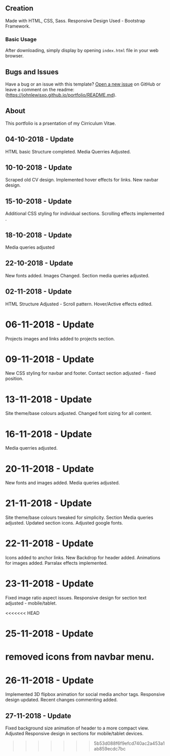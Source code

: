 
## Creation

Made with HTML, CSS, Sass.
Responsive Design Used - Bootstrap Framework.

### Basic Usage

After downloading, simply display by opening `index.html` file in your web browser.


## Bugs and Issues

Have a bug or an issue with this template? 
[Open a new issue](https://johnlewisxo.github.io/portfolio/) on GitHub or leave a comment on the readme:(https://johnlewisxo.github.io/portfolio/README.md).

## About

This portfolio is a prsentation of my Cirriculum Vitae.

## 04-10-2018 - Update

HTML basic Structure completed.
Media Querries Adjusted.

## 10-10-2018 - Update

Scraped old CV design.
Implemented hover effects for links.
New navbar design.

## 15-10-2018 - Update

Additional CSS styling for individual sections.
Scrolling effects implemented .

## 18-10-2018 - Update

Media queries adjusted

## 22-10-2018 - Update

New fonts added.
Images Changed.
Section media queries adjusted.

## 02-11-2018 - Update

HTML Structure Adjusted - Scroll pattern.
Hover/Active effects edited.

# 06-11-2018 - Update

Projects images and links added to projects section.

# 09-11-2018 - Update

New CSS styling for navbar and footer.
Contact section adjusted - fixed position.

# 13-11-2018 - Update

Site theme/base colours adjusted.
Changed font sizing for all content.

# 16-11-2018 - Update

Media querries adjusted.

# 20-11-2018 - Update

New fonts and images added.
Media queries adjusted.

# 21-11-2018 - Update

Site theme/base colours tweaked for simplicity.
Section Media queries adjusted.
Updated section icons.
Adjusted google fonts.

# 22-11-2018 - Update

Icons added to anchor links.
New Backdrop for header added.
Animations for images added.
Parralax effects implemented.

# 23-11-2018 - Update

Fixed image ratio aspect issues.
Responsive design for section text adjusted - mobile/tablet.

<<<<<<< HEAD
# 25-11-2018 - Update

removed icons from navbar menu.
=======
# 26-11-2018 - Update

Implemented 3D flipbox animation for social media anchor tags.
Responsive design updated.
Recent changes commenting added.

## 27-11-2018 - Update

Fixed background size animation of header to a more compact view.
Adjusted Responsive design in sections for mobile/tablet devices.





>>>>>>> 5b53d088f6f9efcd740ac2a453a1ab859ecdc7bc



